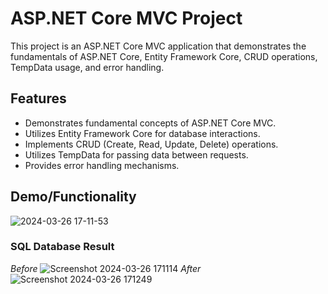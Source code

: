 # ASP.NET Core MVC Project

This project is an ASP.NET Core MVC application that demonstrates the fundamentals of ASP.NET Core, Entity Framework Core, CRUD operations, TempData usage, and error handling.

## Features

- Demonstrates fundamental concepts of ASP.NET Core MVC.
- Utilizes Entity Framework Core for database interactions.
- Implements CRUD (Create, Read, Update, Delete) operations.
- Utilizes TempData for passing data between requests.
- Provides error handling mechanisms.

## Demo/Functionality 
![2024-03-26 17-11-53](https://github.com/dosawaru/BookHaven/assets/35234154/e3ad9ae9-220b-419e-920d-ba52e2fb75f2)

### SQL Database Result
*Before*
![Screenshot 2024-03-26 171114](https://github.com/dosawaru/BookHaven/assets/35234154/82e6b8fe-41dc-4e24-b01e-21b87bfdf165)
*After*
![Screenshot 2024-03-26 171249](https://github.com/dosawaru/BookHaven/assets/35234154/55e2b65e-8756-42a4-a3e8-ce4584a448bf)
